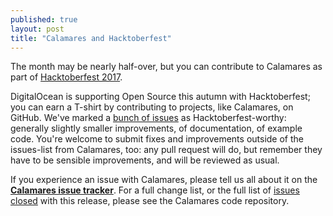 ```yaml
---
published: true
layout: post
title: "Calamares and Hacktoberfest"
---
```

The month may be nearly half-over, but
you can contribute to Calamares as part of
[Hacktoberfest 2017](https://hacktoberfest.digitalocean.com/).

<!--more-->

DigitalOcean is supporting Open Source this autumn with
Hacktoberfest; you can earn a T-shirt by contributing
to projects, like Calamares, on GitHub.
We've marked a
[bunch of issues](https://github.com/calamares/calamares/issues?utf8=%E2%9C%93&q=is%3Aissue%20is%3Aopen%20label%3Ahacktoberfest)
as Hacktoberfest-worthy:
generally slightly smaller improvements, of documentation,
of example code.
You're welcome to submit fixes and improvements outside of the
issues-list from Calamares, too: any pull request will do,
but remember they have to be sensible improvements,
and will be reviewed as usual.

If you experience an issue with Calamares, please tell us all about it on the [**Calamares issue tracker**](https://github.com/calamares/calamares/issues). For a full change list, or the full list of [issues closed](https://github.com/calamares/calamares/milestone/41?closed=1) with this release, please see the Calamares code repository.
